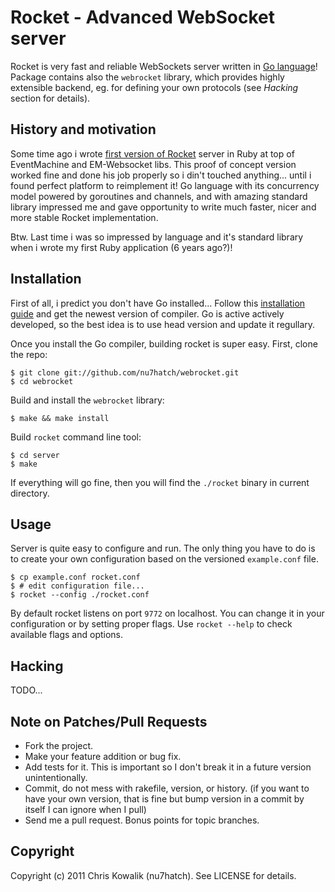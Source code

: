# Rocket - Advanced WebSocket server

Rocket is very fast and reliable WebSockets server written in [Go language](http://golang.org)!
Package contains also the `webrocket` library, which provides highly extensible
backend, eg. for defining your own protocols (see *Hacking* section for details). 

## History and motivation

Some time ago i wrote [first version of Rocket](https://github.com/araneo/rocket) 
server in Ruby at top of EventMachine and EM-Websocket libs. This proof of concept
version worked fine and done his job properly so i din't touched anything... until 
i found perfect platform to reimplement it! Go language with its concurrency model 
powered by goroutines and channels, and with amazing standard library impressed me 
and gave opportunity to write much faster, nicer and more stable Rocket implementation. 

Btw. Last time i was so impressed by language and it's standard library when i wrote
my first Ruby application (6 years ago?)!

## Installation

First of all, i predict you don't have Go installed... Follow this 
[installation guide](http://golang.org/doc/install.html) and get the 
newest version of compiler. Go is active actively developed, so the
best idea is to use head version and update it regullary. 

Once you install the Go compiler, building rocket is super easy. 
First, clone the repo:

    $ git clone git://github.com/nu7hatch/webrocket.git
	$ cd webrocket
	
Build and install the `webrocket` library:
 	
	$ make && make install
	
Build `rocket` command line tool:

    $ cd server
	$ make
	
If everything will go fine, then you will find the `./rocket` binary in 
current directory.

## Usage

Server is quite easy to configure and run. The only thing you have to do
is to create your own configuration based on the versioned `example.conf` file. 

    $ cp example.conf rocket.conf
	$ # edit configuration file...
    $ rocket --config ./rocket.conf

By default rocket listens on port `9772` on localhost. You can change it
in your configuration or by setting proper flags. Use `rocket --help` to 
check available flags and options.

## Hacking

TODO...

## Note on Patches/Pull Requests
 
* Fork the project.
* Make your feature addition or bug fix.
* Add tests for it. This is important so I don't break it in a
  future version unintentionally.
* Commit, do not mess with rakefile, version, or history.
  (if you want to have your own version, that is fine but bump version in a commit by itself I can ignore when I pull)
* Send me a pull request. Bonus points for topic branches.

## Copyright

Copyright (c) 2011 Chris Kowalik (nu7hatch). See LICENSE for details.

